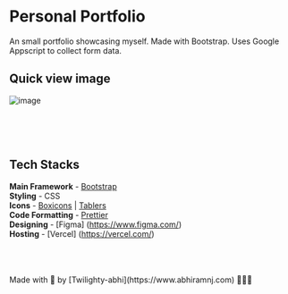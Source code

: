 # Personal Portfolio
An small portfolio showcasing myself. Made with Bootstrap. Uses Google Appscript to collect form data.

## Quick view image
![image](https://github.com/twilighty-abhi/portfolio/assets/79564956/4f08987e-5e56-472c-80b9-47c96f28c336)

<br>
<br>
<br>

## Tech Stacks
**Main Framework** - [Bootstrap](https://getbootstrap.com/)  
**Styling** - CSS  
**Icons** - [Boxicons](https://boxicons.com/) | [Tablers](https://tabler-icons.io/)  
**Code Formatting** - [Prettier](https://prettier.io/)  <br>
**Designing** - [Figma] (https://www.figma.com/)  <br>
**Hosting** - [Vercel] (https://vercel.com/)  <br>

<br>
<br>
<br>
Made with 🤍 by [Twilighty-abhi](https://www.abhiramnj.com) 👨🏻‍💻
